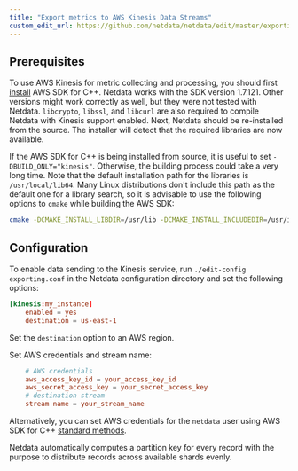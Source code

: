 ```yaml
---
title: "Export metrics to AWS Kinesis Data Streams"
custom_edit_url: https://github.com/netdata/netdata/edit/master/exporting/aws_kinesis/README.md
---
```




## Prerequisites

To use AWS Kinesis for metric collecting and processing, you should first
[install](https://docs.aws.amazon.com/en_us/sdk-for-cpp/v1/developer-guide/setup.html) AWS SDK for C++. Netdata
works with the SDK version 1.7.121. Other versions might work correctly as well, but they were not tested with Netdata.
`libcrypto`, `libssl`, and `libcurl` are also required to compile Netdata with Kinesis support enabled. Next, Netdata
should be re-installed from the source. The installer will detect that the required libraries are now available.

If the AWS SDK for C++ is being installed from source, it is useful to set `-DBUILD_ONLY="kinesis"`. Otherwise, the
building process could take a very long time. Note that the default installation path for the libraries is
`/usr/local/lib64`. Many Linux distributions don't include this path as the default one for a library search, so it is
advisable to use the following options to `cmake` while building the AWS SDK:

```sh
cmake -DCMAKE_INSTALL_LIBDIR=/usr/lib -DCMAKE_INSTALL_INCLUDEDIR=/usr/include -DBUILD_SHARED_LIBS=OFF -DBUILD_ONLY=kinesis <aws-sdk-cpp sources>
```

## Configuration

To enable data sending to the Kinesis service, run `./edit-config exporting.conf` in the Netdata configuration directory
and set the following options:

```conf
[kinesis:my_instance]
    enabled = yes
    destination = us-east-1
```

Set the `destination` option to an AWS region.

Set AWS credentials and stream name:

```conf
    # AWS credentials
    aws_access_key_id = your_access_key_id
    aws_secret_access_key = your_secret_access_key
    # destination stream
    stream name = your_stream_name
```

Alternatively, you can set AWS credentials for the `netdata` user using AWS SDK for C++ [standard methods](https://docs.aws.amazon.com/sdk-for-cpp/v1/developer-guide/credentials.html).

Netdata automatically computes a partition key for every record with the purpose to distribute records across
available shards evenly.


